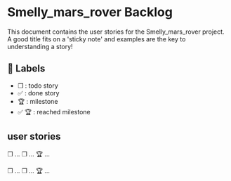 # Smelly_mars_rover Backlog

This document contains the user stories for the Smelly_mars_rover project. A good title fits on a 'sticky note' and examples are the key to understanding a story!

## :bookmark: Labels

- ❒ : todo story
- ✅ : done story
- 🏆 : milestone
- ✅ 🏆 : reached milestone

## user stories

❒ ...
❒ ...
🏆 ...

❒ ...
❒ ...
🏆 ...

